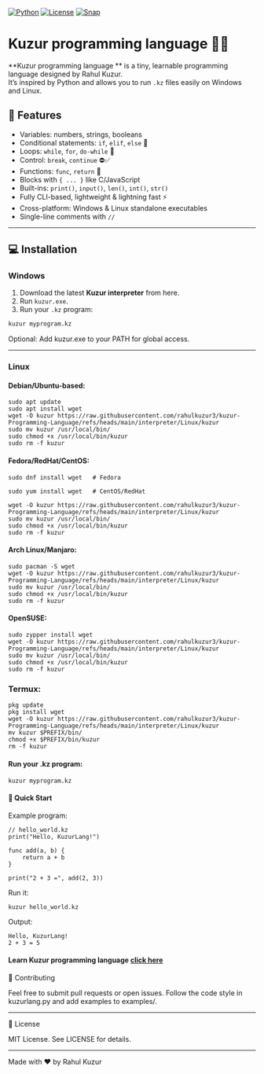 [![Python](https://img.shields.io/badge/Python-3.10%2B-blue.svg)](https://www.python.org/)
[![License](https://img.shields.io/badge/License-MIT-green.svg)](LICENSE)
[![Snap](https://img.shields.io/badge/Snap-Ready-orange.svg)](snap/)
# Kuzur programming language  🐍✨

**Kuzur programming language ** is a tiny, learnable programming language designed by Rahul Kuzur.  
It’s inspired by Python and allows you to run `.kz` files easily on Windows and Linux.  

## 🚀 Features

-  Variables: numbers, strings, booleans
- Conditional statements: `if`, `elif`, `else` 🔄
- Loops: `while`, `for`, `do-while` 🔁
- Control: `break`, `continue` ⛔✅
- Functions: `func`, `return` 🔹
- Blocks with `{ ... }` like C/JavaScript 
- Built-ins: `print()`, `input()`, `len()`, `int()`, `str()`
- Fully CLI-based, lightweight & lightning fast ⚡
- Cross-platform: Windows & Linux standalone executables
- Single-line comments with `//`
---

## 💻 Installation

### **Windows**

1. Download the latest **Kuzur interpreter** from here.  
2. Run `kuzur.exe`.  
3. Run your `.kz` program:

```bat
kuzur myprogram.kz
```
Optional: Add kuzur.exe to your PATH for global access.


---

### **Linux**

#### Debian/Ubuntu-based:
```
sudo apt update
sudo apt install wget
wget -O kuzur https://raw.githubusercontent.com/rahulkuzur3/kuzur-Programming-Language/refs/heads/main/interpreter/Linux/kuzur
sudo mv kuzur /usr/local/bin/
sudo chmod +x /usr/local/bin/kuzur
sudo rm -f kuzur
```
#### Fedora/RedHat/CentOS:
```
sudo dnf install wget   # Fedora
```
```
sudo yum install wget   # CentOS/RedHat
```

```
wget -O kuzur https://raw.githubusercontent.com/rahulkuzur3/kuzur-Programming-Language/refs/heads/main/interpreter/Linux/kuzur
sudo mv kuzur /usr/local/bin/
sudo chmod +x /usr/local/bin/kuzur
sudo rm -f kuzur
```
#### Arch Linux/Manjaro:
```
sudo pacman -S wget
wget -O kuzur https://raw.githubusercontent.com/rahulkuzur3/kuzur-Programming-Language/refs/heads/main/interpreter/Linux/kuzur
sudo mv kuzur /usr/local/bin/
sudo chmod +x /usr/local/bin/kuzur
sudo rm -f kuzur
```
#### OpenSUSE:
```
sudo zypper install wget
wget -O kuzur https://raw.githubusercontent.com/rahulkuzur3/kuzur-Programming-Language/refs/heads/main/interpreter/Linux/kuzur
sudo mv kuzur /usr/local/bin/
sudo chmod +x /usr/local/bin/kuzur
sudo rm -f kuzur
```

### Termux:

```
pkg update
pkg install wget
wget -O kuzur https://raw.githubusercontent.com/rahulkuzur3/kuzur-Programming-Language/refs/heads/main/interpreter/Linux/kuzur
mv kuzur $PREFIX/bin/
chmod +x $PREFIX/bin/kuzur
rm -f kuzur
```

#### Run your .kz program:


```
kuzur myprogram.kz
```

#### 📝 Quick Start

Example program:
```
// hello_world.kz
print("Hello, KuzurLang!")

func add(a, b) {
    return a + b
}

print("2 + 3 =", add(2, 3))
```
Run it:
```
kuzur hello_world.kz
```
Output:
```
Hello, KuzurLang!
2 + 3 = 5

```
#### Learn Kuzur programming language [click here](rulebook.md)


🤝 Contributing

Feel free to submit pull requests or open issues.
Follow the code style in kuzurlang.py and add examples to examples/.


---

📜 License

MIT License. See LICENSE for details.


---

Made with ❤️ by Rahul Kuzur 

